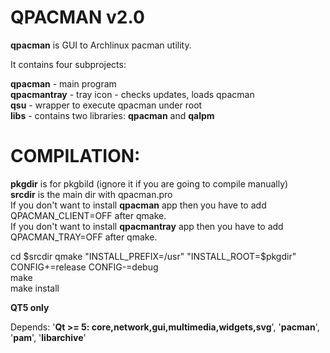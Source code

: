 # QPACMAN v2.0
**qpacman** is GUI to Archlinux pacman utility.  

It contains four subprojects:  

**qpacman** - main program  
**qpacmantray**  - tray icon - checks updates, loads qpacman  
**qsu** - wrapper to execute qpacman under root  
**libs** - contains two libraries: **qpacman** and **qalpm**  

# COMPILATION:

**pkgdir** is for pkgbild (ignore it if you are going to compile manually)  
**srcdir** is the main dir with qpacman.pro  
If you don't want to install **qpacman** app then you have to add QPACMAN_CLIENT=OFF after qmake.  
If you don't want to install **qpacmantray** app then you have to add QPACMAN_TRAY=OFF after qmake.  

cd $srcdir  
qmake "INSTALL_PREFIX=/usr" "INSTALL_ROOT=$pkgdir" CONFIG+=release CONFIG-=debug  
make  
make install  

**QT5 only**  

Depends: '**Qt >= 5: core,network,gui,multimedia,widgets,svg**', '**pacman**', '**pam**', '**libarchive**'  


